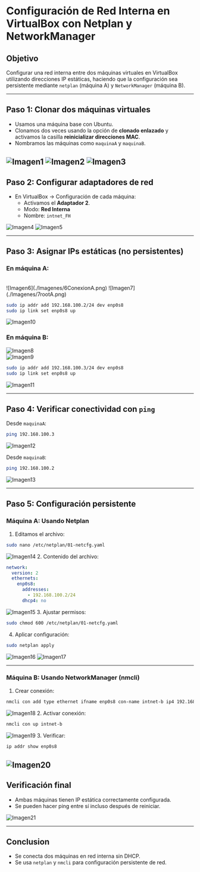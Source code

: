 
#  Configuración de Red Interna en VirtualBox con Netplan y NetworkManager

## Objetivo

Configurar una red interna entre dos máquinas virtuales en VirtualBox utilizando direcciones IP estáticas, haciendo que la configuración sea persistente mediante `netplan` (máquina A) y `NetworkManager` (máquina B).

---

##  Paso 1: Clonar dos máquinas virtuales

- Usamos una máquina base con Ubuntu.
- Clonamos dos veces usando la opción de **clonado enlazado** y activamos la casilla **reinicializar direcciones MAC**.
- Nombramos las máquinas como `maquinaA` y `maquinaB`.

![Imagen1](./Imagenes/1ClonacionA.png)
![Imagen2](./Imagenes/3ClonacionB.png)
![Imagen3](./Imagenes/2clonacionEnlaceA.png)
---

## Paso 2: Configurar adaptadores de red

- En VirtualBox → Configuración de cada máquina:
  - Activamos el **Adaptador 2**.
  - Modo: **Red Interna**
  - Nombre: `intnet_FH`

![Imagen4](./Imagenes/4adaptador2deA.png)
![Imagen5](./Imagenes/5adaptador2deB.png)

---

## Paso 3: Asignar IPs estáticas (no persistentes)

### En máquina A:
</br>
![Imagen6](./Imagenes/6ConexionA.png)
![Imagen7](./Imagenes/7rootA.png)

```bash
sudo ip addr add 192.168.100.2/24 dev enp0s8
sudo ip link set enp0s8 up
```
![Imagen10](./Imagenes/10SegundaIPA.png)

### En máquina B:
![Imagen8](./Imagenes/8ConexionB.png)
</br>
![Imagen9](./Imagenes/9rootB.png)
```bash
sudo ip addr add 192.168.100.3/24 dev enp0s8
sudo ip link set enp0s8 up
```
![Imagen11](./Imagenes/11terceraIPB.png)

---

##  Paso 4: Verificar conectividad con `ping`

Desde `maquinaA`:
```bash
ping 192.168.100.3
```
![Imagen12](./Imagenes/12PingDesdeA.png)

Desde `maquinaB`:
```bash
ping 192.168.100.2
```
![Imagen13](./Imagenes/13PingDesdeB.png)

---

##  Paso 5: Configuración persistente

###  Máquina A: Usando **Netplan**

1. Editamos el archivo:
```bash
sudo nano /etc/netplan/01-netcfg.yaml
```
![Imagen14](./Imagenes/14NetplanEdicionFichero.png)
2. Contenido del archivo:
```yaml
network:
  version: 2
  ethernets:
    enp0s8:
      addresses:
        - 192.168.100.2/24
      dhcp4: no
```
![Imagen15](./Imagenes/15EscrituraFicheroNetplan.png)
3. Ajustar permisos:
```bash
sudo chmod 600 /etc/netplan/01-netcfg.yaml
```

4. Aplicar configuración:
```bash
sudo netplan apply
```
![Imagen16](./Imagenes/16RestriccionPermisosNetplanYAplicamos.png)
![Imagen17](./Imagenes/17ComprobacionIpA.png)

---

###  Máquina B: Usando **NetworkManager (nmcli)**

1. Crear conexión:
```bash
nmcli con add type ethernet ifname enp0s8 con-name intnet-b ip4 192.168.100.3/24
```
![Imagen18](./Imagenes/18CreamosConexionB.png)
2. Activar conexión:
```bash
nmcli con up intnet-b
```
![Imagen19](./Imagenes/19ActivosConexion.png)
3. Verificar:
```bash
ip addr show enp0s8
```
![Imagen20](./Imagenes/20Comprobamos.png)
---

##  Verificación final

- Ambas máquinas tienen IP estática correctamente configurada.
- Se pueden hacer ping entre sí incluso después de reiniciar.

![Imagen21](./Imagenes/21hacemosPingHaciaA.png)

---

## Conclusion

- Se conecta dos máquinas en red interna sin DHCP.
- Se usa `netplan` y `nmcli` para configuración persistente de red.
